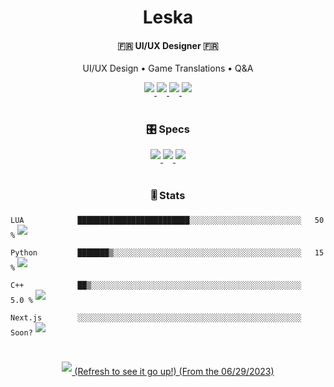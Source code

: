 <h1 align="center">
Leska
</H1>  

<h4 align="center">
🇫🇷 UI/UX Designer 🇫🇷
</h4>

<p align="center">
UI/UX Design • Game Translations • Q&A
</p>

<p align="center">
  <a href="https://www.tiktok.com/@leska_bg" target="_blank">
    <img src="https://img.shields.io/badge/TikTok-000000?style=for-the-badge&logo=tiktok&logoColor=white" style="margin-bottom: 5px;"/>
  </a>
  <a href="https://devforum.roblox.com/u/justleska/summary" target="_blank">
    <img src="https://img.shields.io/badge/Dev_Forum-0052CC?style=for-the-badge&logo=roblox&logoColor=white" style="margin-bottom: 5px;"/>
  </a>
  <a href="https://create.roblox.com/talent/creators/715065079" target="_blank">
    <img src="https://img.shields.io/badge/Talent_Hub-%2336465D?style=for-the-badge&logo=roblox&logoColor=white" style="margin-bottom: 5px;"/>
  </a>
  <a href="https://steamcommunity.com/id/leska_steam" target="_blank">
    <img src="https://img.shields.io/badge/Steam-000000?style=for-the-badge&logo=steam&logoColor=white" style="margin-bottom: 5px;"/>
  </a>
</p>

#

<div align="center">
  <h3>🎛️ Specs</h3>

<p align="center">
  <a href="https://www.nvidia.com" target="_blank">
    <img src="https://img.shields.io/badge/NVIDIA-RTX_2060_SUPER-76B900?style=for-the-badge&logo=nvidia&logoColor=white" style="margin-bottom: 5px;"/>
  </a>
  <a href="https://www.microsoft.com/en-us/software-download/windows11" target="_blank">
    <img src="https://img.shields.io/badge/Windows_11-0078D6?style=for-the-badge&logo=windows&logoColor=white" style="margin-bottom: 5px;"/>
  </a>
 <a href="https://www.amd.com/en.html" target="_blank">
    <img src="https://img.shields.io/badge/AMD-Ryzen_5_3600_MPK-ED1C24?style=for-the-badge&logo=amd&logoColor=white" style="margin-bottom: 5px;"/>
  </a>
</p>
</div>

#

<div align="center">
  <h3>🎚️ Stats</h3>
</div>

``` LUA            █████████████████████████░░░░░░░░░░░░░░░░░░░░░░░░░   50 % ``` <a href="https://www.lua.org" target="_blank">
    <img src="https://img.shields.io/badge/Lua-2C2D72?style=for-the-badge&logo=lua&logoColor=white" style="margin-bottom: 5px;"/>
</a>

``` Python         ███████▒░░░░░░░░░░░░░░░░░░░░░░░░░░░░░░░░░░░░░░░░░░   15 % ```  <a href="https://www.python.org" target="_blank">
    <img src="https://img.shields.io/badge/Python-3776AB?style=for-the-badge&logo=python&logoColor=white" style="margin-bottom: 5px;"/>
</a>

``` C++            ██▒░░░░░░░░░░░░░░░░░░░░░░░░░░░░░░░░░░░░░░░░░░░░░░░   5.0 % ``` <a href="https://en.wikipedia.org/wiki/C%2B%2B" target="_blank">
    <img src="https://img.shields.io/badge/C%2B%2B-00599C?style=for-the-badge&logo=c%2B%2B&logoColor=white" style="margin-bottom: 5px;"/>
</a>

``` Next.js        ░░░░░░░░░░░░░░░░░░░░░░░░░░░░░░░░░░░░░░░░░░░░░░░░░░   Soon? ``` <a href="https://vercel.com/solutions/nextjs" target="_blank">
    <img src="https://img.shields.io/badge/Next.js-000?logo=nextdotjs&logoColor=fff&style=for-the-badge" style="margin-bottom: 5px;"/>
</a>

#

<div align="center">
<a href="https://github.com/JustLeska" target="_blank">
    <img src="https://komarev.com/ghpvc/?username=justleska" style="margin-bottom: 5px;"/> (Refresh to see it go up!) (From the 06/29/2023)
</a>
  
<!--
**JustLeska/JustLeska** is a ✨ _special_ ✨ repository because its `README.md` (this file) appears on your GitHub profile.

Here are some ideas to get you started:

- 🔭 I’m currently working on Nothing
- 🌱 I’m currently learning Nothing
- 👯 I’m looking to collaborate on Nothing
- 🤔 I’m looking for help with Nothing
- 💬 Ask me about Nothing
- 📫 How to reach me: justleska (Discord)
- 😄 Pronouns: he/him
- ⚡ Fun fact: idk
-->

